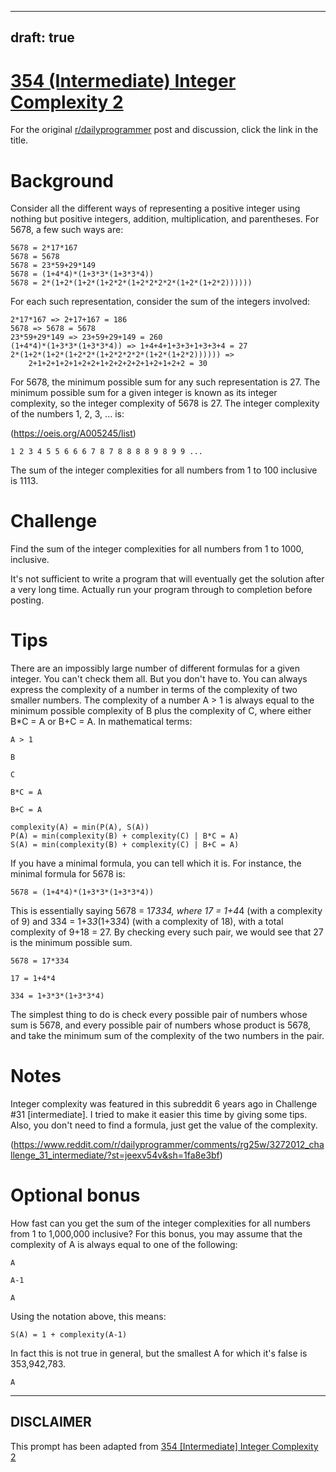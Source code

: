 ---
draft: true
----

# [354 (Intermediate) Integer Complexity 2](https://www.reddit.com/r/dailyprogrammer/comments/84f35x/20180314_challenge_354_intermediate_integer/)

For the original [r/dailyprogrammer](https://www.reddit.com/r/dailyprogrammer/) post and discussion, click the link in the title.

# Background
Consider all the different ways of representing a positive integer using nothing but positive integers, addition, multiplication, and parentheses. For 5678, a few such ways are:


```
5678 = 2*17*167
5678 = 5678
5678 = 23*59+29*149
5678 = (1+4*4)*(1+3*3*(1+3*3*4))
5678 = 2*(1+2*(1+2*(1+2*2*(1+2*2*2*2*(1+2*(1+2*2))))))
```
For each such representation, consider the sum of the integers involved:


```
2*17*167 => 2+17+167 = 186
5678 => 5678 = 5678
23*59+29*149 => 23+59+29+149 = 260
(1+4*4)*(1+3*3*(1+3*3*4)) => 1+4+4+1+3+3+1+3+3+4 = 27
2*(1+2*(1+2*(1+2*2*(1+2*2*2*2*(1+2*(1+2*2)))))) =>
    2+1+2+1+2+1+2+2+1+2+2+2+2+1+2+1+2+2 = 30
```
For 5678, the minimum possible sum for any such representation is 27. The minimum possible sum for a given integer is known as its integer complexity, so the integer complexity of 5678 is 27. The integer complexity of the numbers 1, 2, 3, ... is:

(https://oeis.org/A005245/list)

```
1 2 3 4 5 5 6 6 6 7 8 7 8 8 8 8 9 8 9 9 ...
```
The sum of the integer complexities for all numbers from 1 to 100 inclusive is 1113.

# Challenge
Find the sum of the integer complexities for all numbers from 1 to 1000, inclusive.

It's not sufficient to write a program that will eventually get the solution after a very long time. Actually run your program through to completion before posting.

# Tips
There are an impossibly large number of different formulas for a given integer. You can't check them all. But you don't have to. You can always express the complexity of a number in terms of the complexity of two smaller numbers. The complexity of a number A > 1 is always equal to the minimum possible complexity of B plus the complexity of C, where either B*C = A or B+C = A. In mathematical terms:


```
A > 1
```

```
B
```

```
C
```

```
B*C = A
```

```
B+C = A
```

```
complexity(A) = min(P(A), S(A))
P(A) = min(complexity(B) + complexity(C) | B*C = A)
S(A) = min(complexity(B) + complexity(C) | B+C = A)
```
If you have a minimal formula, you can tell which it is. For instance, the minimal formula for 5678 is:


```
5678 = (1+4*4)*(1+3*3*(1+3*3*4))
```
This is essentially saying 5678 = 17*334, where 17 = 1+4*4 (with a complexity of 9) and 334 = 1+3*3*(1+3*3*4) (with a complexity of 18), with a total complexity of 9+18 = 27. By checking every such pair, we would see that 27 is the minimum possible sum.


```
5678 = 17*334
```

```
17 = 1+4*4
```

```
334 = 1+3*3*(1+3*3*4)
```
The simplest thing to do is check every possible pair of numbers whose sum is 5678, and every possible pair of numbers whose product is 5678, and take the minimum sum of the complexity of the two numbers in the pair.

# Notes
Integer complexity was featured in this subreddit 6 years ago in Challenge #31 [intermediate]. I tried to make it easier this time by giving some tips. Also, you don't need to find a formula, just get the value of the complexity.

(https://www.reddit.com/r/dailyprogrammer/comments/rg25w/3272012_challenge_31_intermediate/?st=jeexv54v&sh=1fa8e3bf)
# Optional bonus
How fast can you get the sum of the integer complexities for all numbers from 1 to 1,000,000 inclusive? For this bonus, you may assume that the complexity of A is always equal to one of the following:


```
A
```

```
A-1
```

```
A
```
Using the notation above, this means:


```
S(A) = 1 + complexity(A-1)
```
In fact this is not true in general, but the smallest A for which it's false is 353,942,783.


```
A
```

----
## **DISCLAIMER**
This prompt has been adapted from [354 [Intermediate] Integer Complexity 2](https://www.reddit.com/r/dailyprogrammer/comments/84f35x/20180314_challenge_354_intermediate_integer/
)
